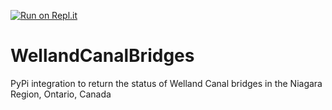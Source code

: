 [![Run on Repl.it](https://repl.it/badge/github/djtimca/wellandcanalbridges)](https://repl.it/github/djtimca/wellandcanalbridges)

# WellandCanalBridges
PyPi integration to return the status of Welland Canal bridges in the Niagara Region, Ontario, Canada

